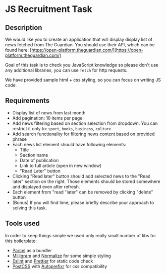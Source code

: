 # JS Recruitment Task

## Description

We would like you to create an application that will display display list of news fetched from The Guardian. You should use their API, which can be found here: [https://open-platform.theguardian.com/](https://open-platform.theguardian.com/)

Goal of this task is to check you JavaScript knowledge so please don't use any additional libraries, you can use `fetch` for http requests.

We have provided sample html + css styling, so you can focus on writing JS code.

## Requirements

- Display list of news from last month
- Add pagination: 10 items per page
- Add news filtering based on section selection from dropdown. You can restrict it only to: `sport`, `books`, `business`, `culture`
- Add search functionality for filtering news content based on provided phrase
- Each news list element should have following elements:
  - Title
  - Section name
  - Date of publication
  - Link to full article (open in new window)
  - "Read Later" button
- Clicking "Read later" button should add selected news to the "Read later" section on the right. Those elements should be stored somewhere and displayed even after refresh.
- Each element from "read "later" can be removed by clicking "delete" button
- (Bonus) If you will find time, please briefly describe your approach to solving this task.

## Tools used

In order to keep things simple we used only really small number of libs for this boilerplate:

- [Parcel](https://en.parceljs.org) as a bundler
- [Milligram](https://milligram.io/) and [Normalize](https://necolas.github.io/normalize.css/) for some simple styling
- [Eslint](https://eslint.org/) and [Prettier](https://prettier.io/) for static code check
- [PostCSS](https://postcss.org/) with [Autoprefixr](https://autoprefixer.github.io/) for css compatibility
